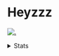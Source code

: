 # Heyzzz  

[![.](https://skillicons.dev/icons?i=js,ts,nextjs,nestjs,mongodb)](https://skillicons.dev)  

<details>
<summary>Stats</summary
<!--START_SECTION:waka-->

```txt
TypeScript   6 hrs 55 mins   ██████████████████▒░░░░░░   73.17 %
CSS          2 hrs 32 mins   ██████▓░░░░░░░░░░░░░░░░░░   26.83 %
Git Config   0 secs          ░░░░░░░░░░░░░░░░░░░░░░░░░   00.00 %
```

<!--END_SECTION:waka-->
</details>
